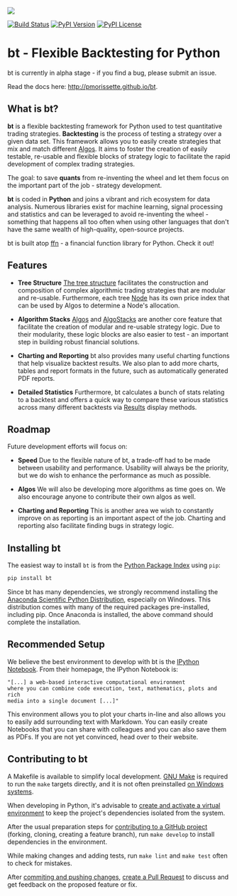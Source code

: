 ![](http://pmorissette.github.io/bt/_static/logo.png)

[![Build Status](https://github.com/pmorissette/bt/workflows/Build%20Status/badge.svg)](https://github.com/pmorissette/bt/actions/)
[![PyPI Version](https://img.shields.io/pypi/v/bt)](https://pypi.org/project/bt/)
[![PyPI License](https://img.shields.io/pypi/l/bt)](https://pypi.org/project/bt/)

# bt - Flexible Backtesting for Python

bt is currently in alpha stage - if you find a bug, please submit an issue.

Read the docs here: http://pmorissette.github.io/bt.

## What is bt?

**bt** is a flexible backtesting framework for Python used to test quantitative
trading strategies. **Backtesting** is the process of testing a strategy over a given
data set. This framework allows you to easily create strategies that mix and match
different [Algos](http://pmorissette.github.io/bt/bt.html#bt.core.Algo). It aims to foster the creation of easily testable, re-usable and
flexible blocks of strategy logic to facilitate the rapid development of complex
trading strategies.

The goal: to save **quants** from re-inventing the wheel and let them focus on the
important part of the job - strategy development.

**bt** is coded in **Python** and joins a vibrant and rich ecosystem for data analysis.
Numerous libraries exist for machine learning, signal processing and statistics and can be leveraged to avoid
re-inventing the wheel - something that happens all too often when using other
languages that don't have the same wealth of high-quality, open-source projects.

bt is built atop [ffn](https://github.com/pmorissette/ffn) - a financial function library for Python. Check it out!

## Features

* **Tree Structure**
    [The tree structure](http://pmorissette.github.io/bt/tree.html) facilitates the construction and composition of complex algorithmic trading
    strategies that are modular and re-usable. Furthermore, each tree [Node](http://pmorissette.github.io/bt/bt.html#bt.core.Node) has its own
    price index that can be used by Algos to determine a Node's allocation.

* **Algorithm Stacks**
    [Algos](http://pmorissette.github.io/bt/bt.html#bt.core.Algo) and [AlgoStacks](http://pmorissette.github.io/bt/bt.html#bt.core.AlgoStack) are
    another core feature that facilitate the creation of modular and re-usable strategy
    logic. Due to their modularity, these logic blocks are also easier to test -
    an important step in building robust financial solutions.

* **Charting and Reporting**
    bt also provides many useful charting functions that help visualize backtest
    results. We also plan to add more charts, tables and report formats in the future,
    such as automatically generated PDF reports.

* **Detailed Statistics**
    Furthermore, bt calculates a bunch of stats relating to a backtest and offers a quick way to compare
    these various statistics across many different backtests via [Results](http://pmorissette.github.io/bt/bt.html#bt.backtest.Result) display methods.


## Roadmap

Future development efforts will focus on:

* **Speed**
    Due to the flexible nature of bt, a trade-off had to be made between
    usability and performance. Usability will always be the priority, but we do
    wish to enhance the performance as much as possible.

* **Algos**
    We will also be developing more algorithms as time goes on. We also
    encourage anyone to contribute their own algos as well.

* **Charting and Reporting**
    This is another area we wish to constantly improve on
    as reporting is an important aspect of the job. Charting and reporting also
    facilitate finding bugs in strategy logic.

## Installing bt

The easiest way to install `bt` is from the [Python Package Index](https://pypi.python.org/pypi/bt/)
using `pip`:

```bash
pip install bt
```


Since bt has many dependencies, we strongly recommend installing the [Anaconda Scientific Python
Distribution](https://store.continuum.io/cshop/anaconda/), especially on Windows. This distribution
comes with many of the required packages pre-installed, including pip. Once Anaconda is installed, the above
command should complete the installation.

## Recommended Setup

We believe the best environment to develop with bt is the [IPython Notebook](http://ipython.org/notebook.html).
From their homepage, the IPython Notebook is:

    "[...] a web-based interactive computational environment
    where you can combine code execution, text, mathematics, plots and rich
    media into a single document [...]"

This environment allows you to plot your charts in-line and also allows you to
easily add surrounding text with Markdown. You can easily create Notebooks that
you can share with colleagues and you can also save them as PDFs. If you are not
yet convinced, head over to their website.

## Contributing to bt

A Makefile is available to simplify local development.
[GNU Make](https://www.gnu.org/software/make/) is required to run the `make` targets directly, and it is not often preinstalled [on Windows systems](https://gnuwin32.sourceforge.net/packages/make.htm).

When developing in Python, it's advisable to [create and activate a virtual environment](https://docs.python.org/3/library/venv.html) to keep the project's dependencies isolated from the system.

After the usual preparation steps for [contributing to a GitHub project](https://docs.github.com/en/get-started/exploring-projects-on-github/contributing-to-a-project) (forking, cloning, creating a feature branch), run `make develop` to install dependencies in the environment.

While making changes and adding tests, run `make lint` and `make test` often to check for mistakes.

After [commiting and pushing changes](https://docs.github.com/en/get-started/exploring-projects-on-github/contributing-to-a-project?tool=webui#making-and-pushing-changes), [create a Pull Request](https://docs.github.com/en/get-started/exploring-projects-on-github/contributing-to-a-project?tool=webui#making-a-pull-request) to discuss and get feedback on the proposed feature or fix.
